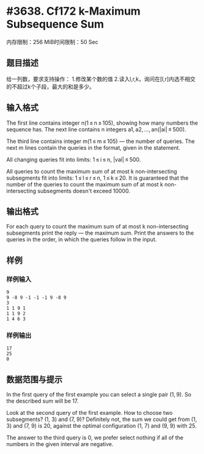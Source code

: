 # #3638. Cf172 k-Maximum Subsequence Sum

内存限制：256 MiB时间限制：50 Sec

## 题目描述

给一列数，要求支持操作： 1.修改某个数的值 2.读入l,r,k，询问在[l,r]内选不相交的不超过k个子段，最大的和是多少。

## 输入格式

The first line contains integer n(1&thinsp;&le;&thinsp;n&thinsp;&le;&thinsp;105), showing how many numbers the sequence has. The next line contains n integers a1,&thinsp;a2,&thinsp;...,&thinsp;an(|ai|&thinsp;&le;&thinsp;500). 

The third line contains integer m(1&thinsp;&le;&thinsp;m&thinsp;&le;&thinsp;105) &mdash; the number of queries. The next m lines contain the queries in the format, given in the statement.

All changing queries fit into limits: 1&thinsp;&le;&thinsp;i&thinsp;&le;&thinsp;n, |val|&thinsp;&le;&thinsp;500.

All queries to count the maximum sum of at most k non-intersecting subsegments fit into limits: 1&thinsp;&le;&thinsp;l&thinsp;&le;&thinsp;r&thinsp;&le;&thinsp;n, 1&thinsp;&le;&thinsp;k&thinsp;&le;&thinsp;20. It is guaranteed that the number of the queries to count the maximum sum of at most k non-intersecting subsegments doesn't exceed 10000.

## 输出格式

For each query to count the maximum sum of at most k non-intersecting subsegments print the reply &mdash; the maximum sum. Print the answers to the queries in the order, in which the queries follow in the input.

## 样例

### 样例输入

    
    9
    9 -8 9 -1 -1 -1 9 -8 9
    3
    1 1 9 1
    1 1 9 2
    1 4 6 3
    

### 样例输出

    
    17
    25
    0
    

## 数据范围与提示

In the first query of the first example you can select a single pair (1,&thinsp;9). So the described sum will be 17.

Look at the second query of the first example. How to choose two subsegments? (1, 3) and (7, 9)? Definitely not, the sum we could get from (1, 3) and (7, 9) is 20, against the optimal configuration (1, 7) and (9, 9) with 25.

The answer to the third query is 0, we prefer select nothing if all of the numbers in the given interval are negative.
